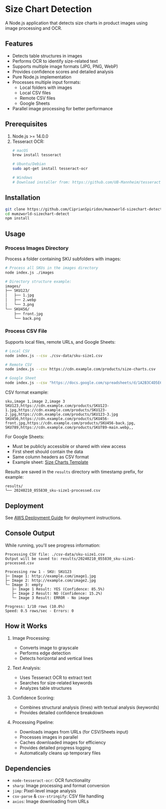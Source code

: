 # Size Chart Detection

A Node.js application that detects size charts in product images using image processing and OCR.

## Features

- Detects table structures in images
- Performs OCR to identify size-related text
- Supports multiple image formats (JPG, PNG, WebP)
- Provides confidence scores and detailed analysis
- Pure Node.js implementation
- Processes multiple input formats:
  - Local folders with images
  - Local CSV files
  - Remote CSV files
  - Google Sheets
- Parallel image processing for better performance

## Prerequisites

1. Node.js >= 14.0.0
2. Tesseract OCR:
   ```bash
   # macOS
   brew install tesseract
   
   # Ubuntu/Debian
   sudo apt-get install tesseract-ocr
   
   # Windows
   # Download installer from: https://github.com/UB-Mannheim/tesseract/wiki
   ```

## Installation

```bash
git clone https://github.com/CiprianSpiridon/mumzworld-sizechart-detect.git
cd mumzworld-sizechart-detect
npm install
```

## Usage

### Process Images Directory
Process a folder containing SKU subfolders with images:
```bash
# Process all SKUs in the images directory
node index.js ./images

# Directory structure example:
images/
├── SKU123/
│   ├── 1.jpg
│   ├── 2.webp
│   └── 3.png
└── SKU456/
    ├── front.jpg
    └── back.png
```

### Process CSV File
Supports local files, remote URLs, and Google Sheets:

```bash
# Local CSV
node index.js --csv ./csv-data/sku-size1.csv

# Remote CSV
node index.js --csv https://cdn.example.com/products/size-charts.csv

# Google Sheet
node index.js --csv "https://docs.google.com/spreadsheets/d/1A2B3C4D5E6F7G8H9I0J/edit?usp=sharing"
```

CSV format example:
```csv
sku,image 1,image 2,image 3
SKU123,https://cdn.example.com/products/SKU123-1.jpg,https://cdn.example.com/products/SKU123-2.jpg,https://cdn.example.com/products/SKU123-3.jpg
SKU456,https://cdn.example.com/products/SKU456-front.jpg,https://cdn.example.com/products/SKU456-back.jpg,
SKU789,https://cdn.example.com/products/SKU789-main.webp,,
```

For Google Sheets:
- Must be publicly accessible or shared with view access
- First sheet should contain the data
- Same column headers as CSV format
- Example sheet: [Size Charts Template](https://docs.google.com/spreadsheets/d/1A2B3C4D5E6F7G8H9I0J/edit?usp=sharing)

Results are saved in the `results` directory with timestamp prefix, for example:
```
results/
└── 20240210_055830_sku-size1-processed.csv
```

## Deployment

See [AWS Deployment Guide](AWS_DEPLOYMENT.md) for deployment instructions.

## Console Output

While running, you'll see progress information:

```
Processing CSV file: ./csv-data/sku-size1.csv
Output will be saved to: results/20240210_055830_sku-size1-processed.csv

Processing row 1 - SKU: SKU123
├─ Image 1: http://example.com/image1.jpg
├─ Image 2: http://example.com/image2.jpg
└─ Image 3: empty
   ├─ Image 1 Result: YES (Confidence: 85.5%)
   ├─ Image 2 Result: NO (Confidence: 15.2%)
   └─ Image 3 Result: ERROR - No image

Progress: 1/10 rows (10.0%)
Speed: 0.5 rows/sec - Errors: 0
```

## How it Works

1. Image Processing:
   - Converts image to grayscale
   - Performs edge detection
   - Detects horizontal and vertical lines

2. Text Analysis:
   - Uses Tesseract OCR to extract text
   - Searches for size-related keywords
   - Analyzes table structures

3. Confidence Scoring:
   - Combines structural analysis (lines) with textual analysis (keywords)
   - Provides detailed confidence breakdown

4. Processing Pipeline:
   - Downloads images from URLs (for CSV/Sheets input)
   - Processes images in parallel
   - Caches downloaded images for efficiency
   - Provides detailed progress logging
   - Automatically cleans up temporary files

## Dependencies

- `node-tesseract-ocr`: OCR functionality
- `sharp`: Image processing and format conversion
- `jimp`: Pixel-level image analysis
- `csv-parse` & `csv-stringify`: CSV file handling
- `axios`: Image downloading from URLs 